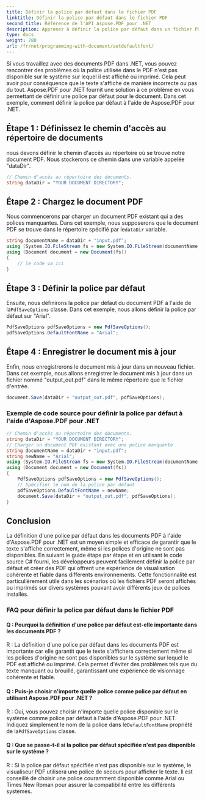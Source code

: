 ```yaml
---
title: Définir la police par défaut dans le fichier PDF
linktitle: Définir la police par défaut dans le fichier PDF
second_title: Référence de l'API Aspose.PDF pour .NET
description: Apprenez à définir la police par défaut dans un fichier PDF à l'aide d'Aspose.PDF pour .NET avec ce guide étape par étape.
type: docs
weight: 280
url: /fr/net/programming-with-document/setdefaultfont/
---
```

Si vous travaillez avec des documents PDF dans .NET, vous pouvez rencontrer des problèmes où la police utilisée dans le PDF n'est pas disponible sur le système sur lequel il est affiché ou imprimé. Cela peut avoir pour conséquence que le texte s'affiche de manière incorrecte ou pas du tout. Aspose.PDF pour .NET fournit une solution à ce problème en vous permettant de définir une police par défaut pour le document. Dans cet exemple, comment définir la police par défaut à l'aide de Aspose.PDF pour .NET.

## Étape 1 : Définissez le chemin d'accès au répertoire de documents

nous devons définir le chemin d'accès au répertoire où se trouve notre document PDF. Nous stockerons ce chemin dans une variable appelée "dataDir".

```csharp
// Chemin d'accès au répertoire des documents.
string dataDir = "YOUR DOCUMENT DIRECTORY";
```

## Étape 2 : Chargez le document PDF

 Nous commencerons par charger un document PDF existant qui a des polices manquantes. Dans cet exemple, nous supposerons que le document PDF se trouve dans le répertoire spécifié par le`dataDir` variable.

```csharp
string documentName = dataDir + "input.pdf";
using (System.IO.FileStream fs = new System.IO.FileStream(documentName, System.IO.FileMode.Open))
using (Document document = new Document(fs))
{
    // le code va ici
}
```

## Étape 3 : Définir la police par défaut

 Ensuite, nous définirons la police par défaut du document PDF à l'aide de la`PdfSaveOptions` classe. Dans cet exemple, nous allons définir la police par défaut sur "Arial".

```csharp
PdfSaveOptions pdfSaveOptions = new PdfSaveOptions();
pdfSaveOptions.DefaultFontName = "Arial";
```

## Étape 4 : Enregistrer le document mis à jour

Enfin, nous enregistrerons le document mis à jour dans un nouveau fichier. Dans cet exemple, nous allons enregistrer le document mis à jour dans un fichier nommé "output_out.pdf" dans le même répertoire que le fichier d'entrée.

```csharp
document.Save(dataDir + "output_out.pdf", pdfSaveOptions);
```

### Exemple de code source pour définir la police par défaut à l'aide d'Aspose.PDF pour .NET

```csharp
// Chemin d'accès au répertoire des documents.
string dataDir = "YOUR DOCUMENT DIRECTORY";
// Charger un document PDF existant avec une police manquante
string documentName = dataDir + "input.pdf";
string newName = "Arial";
using (System.IO.FileStream fs = new System.IO.FileStream(documentName, System.IO.FileMode.Open))
using (Document document = new Document(fs))
{
	PdfSaveOptions pdfSaveOptions = new PdfSaveOptions();
	// Spécifier le nom de la police par défaut
	pdfSaveOptions.DefaultFontName = newName;
	document.Save(dataDir + "output_out.pdf", pdfSaveOptions);
}
```

## Conclusion

La définition d'une police par défaut dans les documents PDF à l'aide d'Aspose.PDF pour .NET est un moyen simple et efficace de garantir que le texte s'affiche correctement, même si les polices d'origine ne sont pas disponibles. En suivant le guide étape par étape et en utilisant le code source C# fourni, les développeurs peuvent facilement définir la police par défaut et créer des PDF qui offrent une expérience de visualisation cohérente et fiable dans différents environnements. Cette fonctionnalité est particulièrement utile dans les scénarios où les fichiers PDF seront affichés ou imprimés sur divers systèmes pouvant avoir différents jeux de polices installés.

### FAQ pour définir la police par défaut dans le fichier PDF

#### Q : Pourquoi la définition d'une police par défaut est-elle importante dans les documents PDF ?

R : La définition d'une police par défaut dans les documents PDF est importante car elle garantit que le texte s'affichera correctement même si les polices d'origine ne sont pas disponibles sur le système sur lequel le PDF est affiché ou imprimé. Cela permet d'éviter des problèmes tels que du texte manquant ou brouillé, garantissant une expérience de visionnage cohérente et fiable.

#### Q : Puis-je choisir n'importe quelle police comme police par défaut en utilisant Aspose.PDF pour .NET ?

 R : Oui, vous pouvez choisir n'importe quelle police disponible sur le système comme police par défaut à l'aide d'Aspose.PDF pour .NET. Indiquez simplement le nom de la police dans le`DefaultFontName` propriété de la`PdfSaveOptions` classe.

#### Q : Que se passe-t-il si la police par défaut spécifiée n'est pas disponible sur le système ?

R : Si la police par défaut spécifiée n'est pas disponible sur le système, le visualiseur PDF utilisera une police de secours pour afficher le texte. Il est conseillé de choisir une police couramment disponible comme Arial ou Times New Roman pour assurer la compatibilité entre les différents systèmes.